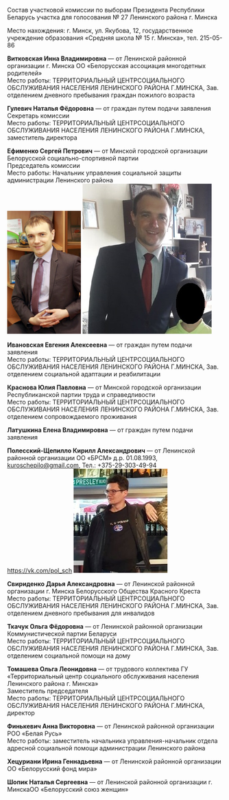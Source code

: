 Состав участковой комиссии по выборам Президента Республики Беларусь участка для голосования № 27 Ленинского района г. Минска

Место нахождения: г. Минск, ул. Якубова, 12, государственное учреждение образования «Средняя школа № 15 г. Минска», тел. 215-05-86

**Витковская Инна Владимировна** — от Ленинской районной организации г. Минска ОО «Белорусская ассоциация многодетных родителей»  
Место работы: ТЕРРИТОРИАЛЬНЫЙ ЦЕНТРСОЦИАЛЬНОГО ОБСЛУЖИВАНИЯ НАСЕЛЕНИЯ ЛЕНИНСКОГО РАЙОНА Г.МИНСКА, Зав. отделением дневного пребывания граждан пожилого возраста

**Гулевич Наталья Фёдоровна** — от граждан путем подачи заявления  
Секретарь комиссии  
Место работы: ТЕРРИТОРИАЛЬНЫЙ ЦЕНТРСОЦИАЛЬНОГО ОБСЛУЖИВАНИЯ НАСЕЛЕНИЯ ЛЕНИНСКОГО РАЙОНА Г.МИНСКА, заместитель директора

**Ефименко Сергей Петрович** — от Минской городской организации Белорусской социально-спортивной партии  
Председатель комиссии  
Место работы: Начальник управления социальной защиты администрации Ленинского района  
![](07-002-0027_03.jpg) ![](07-002-0027_03-2.png)

**Ивановская Евгения Алексеевна** — от граждан путем подачи заявления  
Место работы: ТЕРРИТОРИАЛЬНЫЙ ЦЕНТРСОЦИАЛЬНОГО ОБСЛУЖИВАНИЯ НАСЕЛЕНИЯ ЛЕНИНСКОГО РАЙОНА Г.МИНСКА, Зав. отделением социальной адаптации и реабилитации

**Краснова Юлия Павловна** — от Минской городской организации Республиканской партии труда и справедливости  
Место работы: ТЕРРИТОРИАЛЬНЫЙ ЦЕНТРСОЦИАЛЬНОГО ОБСЛУЖИВАНИЯ НАСЕЛЕНИЯ ЛЕНИНСКОГО РАЙОНА Г.МИНСКА, Зав. отделением сопровождаемого проживания

**Латушкина Елена Владимировна** — от граждан путем подачи заявления

**Полесский-Щепилло Кирилл Александрович** — от Ленинской районной организации ОО «БРСМ» 
д.р. 01.08.1993, kuroschepilo@gmail.com, Тел.: +375-29-303-49-94  
https://vk.com/pol_sch  ![](07-002-0027_07.jpg)

**Свириденко Дарья Александровна** — от Ленинской районной организации г. Минска Белорусского Общества Красного Креста  
Место работы: ТЕРРИТОРИАЛЬНЫЙ ЦЕНТРСОЦИАЛЬНОГО ОБСЛУЖИВАНИЯ НАСЕЛЕНИЯ ЛЕНИНСКОГО РАЙОНА Г.МИНСКА, Зав. отделением дневного пребывания для инвалидов

**Ткачук Ольга Фёдоровна** — от Ленинской районной организации Коммунистической партии Беларуси  
Место работы: ТЕРРИТОРИАЛЬНЫЙ ЦЕНТРСОЦИАЛЬНОГО ОБСЛУЖИВАНИЯ НАСЕЛЕНИЯ ЛЕНИНСКОГО РАЙОНА Г.МИНСКА, Зав. отделением социальной помощи на дому

**Томашева Ольга Леонидовна** — от трудового коллектива ГУ «Территориальный центр социального обслуживания населения Ленинского района г. Минска»  
Заместитель председателя  
Место работы: ТЕРРИТОРИАЛЬНЫЙ ЦЕНТРСОЦИАЛЬНОГО ОБСЛУЖИВАНИЯ НАСЕЛЕНИЯ ЛЕНИНСКОГО РАЙОНА Г.МИНСКА, директор

**Финькевич Анна Викторовна** — от Ленинской районной организации РОО «Белая Русь»  
Место работы: заместитель начальника управления-начальник отдела адресной социальной помощи администрации Ленинского района  

**Хецуриани Ирина Геннадьевна** — от Ленинской районной организации ОО «Белорусский фонд мира»

**Шопик Наталья Сергеевна** — от Ленинской районной организации г. МинскаОО «Белорусский союз женщин»
